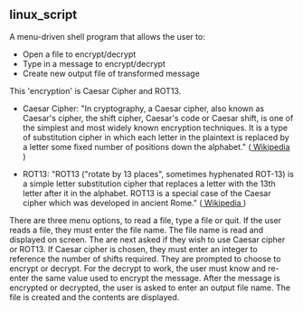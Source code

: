 ## linux_script

A menu-driven shell program that allows the user to:

  - Open a file to encrypt/decrypt
  - Type in a message to encrypt/decrypt
  - Create new output file of transformed message

This 'encryption' is Caesar Cipher and ROT13.
  - Caesar Cipher: "In cryptography, a Caesar cipher, also known as Caesar's cipher, 
    the shift cipher, Caesar's code or Caesar shift, is one of the simplest and most 
    widely known encryption techniques. It is a type of substitution cipher in which each 
    letter in the plaintext is replaced by a letter some fixed number of positions down the alphabet."
    (<a href="https://en.wikipedia.org/wiki/Caesar_cipher"> Wikipedia </a>)
    
  - ROT13: "ROT13 ("rotate by 13 places", sometimes hyphenated ROT-13) is a simple letter 
    substitution cipher that replaces a letter with the 13th letter after it in the alphabet. 
    ROT13 is a special case of the Caesar cipher which was developed in ancient Rome."
    (<a href="https://en.wikipedia.org/wiki/ROT13"> Wikipedia </a>)
    
There are three menu options, to read a file, type a file or quit. If the user reads a file, they must enter the file name. The file name is read and displayed on screen. The are next asked if they wish to use Caesar cipher or ROT13. If Caesar cipher is chosen, they must enter an integer to reference the number of shifts required. They are prompted to choose to encrypt or decrypt. For the decrypt to work, the user must know and re-enter the same value used to encrypt the message. After the message is encrypted or decrypted, the user is asked to enter an output file name. The file is created and the contents are displayed. 
